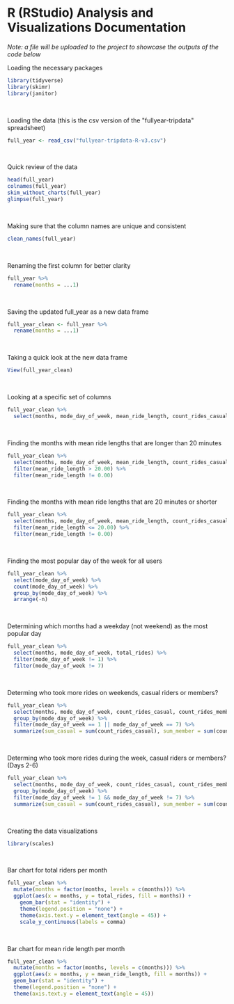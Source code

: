 # R (RStudio) Analysis and Visualizations Documentation
*Note: a file will be uploaded to the project to showcase the outputs of the code below*

Loading the necessary packages
```R
library(tidyverse)
library(skimr)
library(janitor)
```
<br />

Loading the data (this is the csv version of the "fullyear-tripdata" spreadsheet)
```R
full_year <- read_csv("fullyear-tripdata-R-v3.csv")
```
<br />

Quick review of the data
```R
head(full_year)
colnames(full_year)
skim_without_charts(full_year)
glimpse(full_year)
```
<br />

Making sure that the column names are unique and consistent
```R
clean_names(full_year)
```
<br />

Renaming the first column for better clarity
```R
full_year %>%
  rename(months = ...1)
```
<br />

Saving the updated full_year as a new data frame
```R
full_year_clean <- full_year %>%
  rename(months = ...1)
```
<br />

Taking a quick look at the new data frame
```R
View(full_year_clean)
```
<br />

Looking at a specific set of columns
```R
full_year_clean %>%
  select(months, mode_day_of_week, mean_ride_length, count_rides_casual, count_rides_member, total_rides)
```
<br />

Finding the months with mean ride lengths that are longer than 20 minutes
```R
full_year_clean %>%
  select(months, mode_day_of_week, mean_ride_length, count_rides_casual, count_rides_member, total_rides) %>%
  filter(mean_ride_length > 20.00) %>%
  filter(mean_ride_length != 0.00)
```
<br />

Finding the months with mean ride lengths that are 20 minutes or shorter
```R
full_year_clean %>%
  select(months, mode_day_of_week, mean_ride_length, count_rides_casual, count_rides_member, total_rides) %>%
  filter(mean_ride_length <= 20.00) %>%
  filter(mean_ride_length != 0.00)
```
<br />

Finding the most popular day of the week for all users
```R
full_year_clean %>%
  select(mode_day_of_week) %>%
  count(mode_day_of_week) %>%
  group_by(mode_day_of_week) %>%
  arrange(-n)
```
<br />

Determining which months had a weekday (not weekend) as the most popular day
```R
full_year_clean %>%
  select(months, mode_day_of_week, total_rides) %>%
  filter(mode_day_of_week != 1) %>% 
  filter(mode_day_of_week != 7)
```
<br />

Determing who took more rides on weekends, casual riders or members?
```R
full_year_clean %>%
  select(months, mode_day_of_week, count_rides_casual, count_rides_member, total_rides) %>%
  group_by(mode_day_of_week) %>%
  filter(mode_day_of_week == 1 || mode_day_of_week == 7) %>%
  summarize(sum_casual = sum(count_rides_casual), sum_member = sum(count_rides_member), sum_total = sum(total_rides))
```
<br />

Determing who took more rides during the week, casual riders or members? (Days 2-6)
```R
full_year_clean %>%
  select(months, mode_day_of_week, count_rides_casual, count_rides_member, total_rides) %>%
  group_by(mode_day_of_week) %>%
  filter(mode_day_of_week != 1 && mode_day_of_week != 7) %>%
  summarize(sum_casual = sum(count_rides_casual), sum_member = sum(count_rides_member), sum_total = sum(total_rides))
```
<br />

Creating the data visualizations
```R
library(scales)
```
<br />

Bar chart for total riders per month
```R
full_year_clean %>%
  mutate(months = factor(months, levels = c(months))) %>%
  ggplot(aes(x = months, y = total_rides, fill = months)) +
    geom_bar(stat = "identity") +
    theme(legend.position = "none") +
    theme(axis.text.y = element_text(angle = 45)) +
    scale_y_continuous(labels = comma)
```
<br />

Bar chart for mean ride length per month
```R
full_year_clean %>%
  mutate(months = factor(months, levels = c(months))) %>%
  ggplot(aes(x = months, y = mean_ride_length, fill = months)) +
  geom_bar(stat = "identity") +
  theme(legend.position = "none") +
  theme(axis.text.y = element_text(angle = 45))
```
